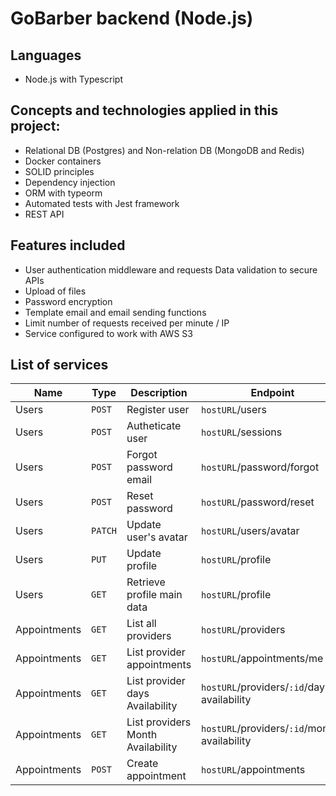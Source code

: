 # GoBarber backend (Node.js)


## Languages

- Node.js with Typescript

## Concepts and technologies applied in this project:

- Relational DB (Postgres) and Non-relation DB (MongoDB and Redis)
- Docker containers
- SOLID principles
- Dependency injection
- ORM with typeorm
- Automated tests with Jest framework
- REST API

## Features included

- User authentication middleware and requests Data validation to secure APIs
- Upload of files
- Password encryption
- Template email and email sending functions
- Limit number of requests received per minute / IP
- Service configured to work with AWS S3

## List of services

| Name | Type | Description | Endpoint |
| ------------------- | ------------------- | ------------------- | ------------------- |
|  Users | `POST` | Register user | `hostURL`/users |
|  Users | `POST` | Autheticate user | `hostURL`/sessions |
|  Users | `POST` | Forgot password email | `hostURL`/password/forgot |
|  Users | `POST` | Reset password | `hostURL`/password/reset |
|  Users | `PATCH` | Update user's avatar | `hostURL`/users/avatar |
|  Users | `PUT` | Update profile | `hostURL`/profile |
|  Users | `GET` | Retrieve profile main data | `hostURL`/profile |
|  Appointments | `GET` | List all providers | `hostURL`/providers |
|  Appointments | `GET` | List provider appointments | `hostURL`/appointments/me |
|  Appointments | `GET` | List provider days Availability | `hostURL`/providers/`:id`/day-availability |
|  Appointments | `GET` | List providers Month Availability | `hostURL`/providers/`:id`/month-availability |
|  Appointments | `POST` | Create appointment | `hostURL`/appointments |
